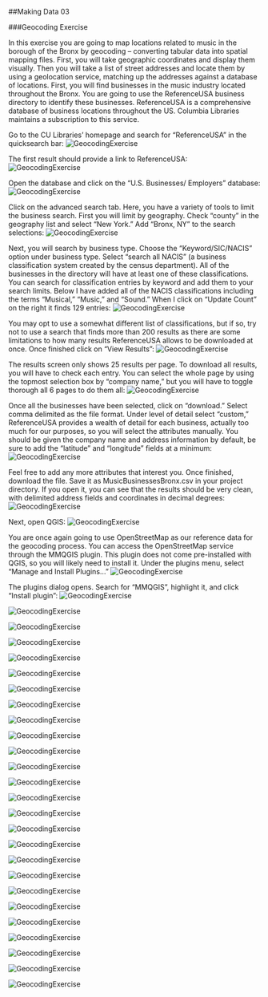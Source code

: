 ##Making Data 03

###Geocoding Exercise

In this exercise you are going to map locations related to music in the borough of the Bronx by geocoding – converting tabular data into spatial mapping files. First, you will take geographic coordinates and display them visually.  Then you will take a list of street addresses and locate them by using a geolocation service, matching up the addresses against a database of locations. 
First, you will find businesses in the music industry located throughout the Bronx.  You are going to use the ReferenceUSA business directory to identify these businesses.  ReferenceUSA is a comprehensive database of business locations throughout the US.  Columbia Libraries maintains a subscription to this service. 

Go to the CU Libraries’ homepage and search for “ReferenceUSA” in the quicksearch bar:
![GeocodingExercise](https://github.com/CenterForSpatialResearch/MappingForTheUrbanHumanities/blob/master/Tutorials/Images/MakingData02/Geocode1.png)

The first result should provide a link to ReferenceUSA:
![GeocodingExercise](https://github.com/CenterForSpatialResearch/MappingForTheUrbanHumanities/blob/master/Tutorials/Images/MakingData02/Geocode2.png)

Open the database and click on the “U.S. Businesses/ Employers” database: 
![GeocodingExercise](https://github.com/CenterForSpatialResearch/MappingForTheUrbanHumanities/blob/master/Tutorials/Images/MakingData02/Geocode3.png)

Click on the advanced search tab.  Here, you have a variety of tools to limit the business search.  First you will limit by geography.  Check “county” in the geography list and select “New York.”  Add “Bronx, NY” to the search selections: 
![GeocodingExercise](https://github.com/CenterForSpatialResearch/MappingForTheUrbanHumanities/blob/master/Tutorials/Images/MakingData02/Geocode4.png)

Next, you will search by business type.  Choose the “Keyword/SIC/NACIS” option under business type. Select “search all NACIS” (a business classification system created by the census department).  All of the businesses in the directory will have at least one of these classifications.  You can search for classification entries by keyword and add them to your search limits.  Below I have added all of the NACIS classifications including the terms “Musical,” “Music,” and “Sound.”  When I click on “Update Count” on the right it finds 129 entries:
![GeocodingExercise](https://github.com/CenterForSpatialResearch/MappingForTheUrbanHumanities/blob/master/Tutorials/Images/MakingData02/Geocode5.png)

You may opt to use a somewhat different list of classifications, but if so, try not to use a search that finds more than 200 results as there are some limitations to how many results ReferenceUSA allows to be downloaded at once.  Once finished click on “View Results”:
![GeocodingExercise](https://github.com/CenterForSpatialResearch/MappingForTheUrbanHumanities/blob/master/Tutorials/Images/MakingData02/Geocode6.png)

The results screen only shows 25 results per page.  To download all results, you will have to check each entry. You can select the whole page by using the topmost selection box by “company name,” but you will have to toggle thorough all 6 pages to do them all:
![GeocodingExercise](https://github.com/CenterForSpatialResearch/MappingForTheUrbanHumanities/blob/master/Tutorials/Images/MakingData02/Geocode7.png)

Once all the businesses have been selected, click on “download.”  Select comma delimited as the file format.  Under level of detail select “custom,” ReferenceUSA provides a wealth of detail for each business, actually too much for our purposes, so you will select the attributes manually. You should be given the company name and address information by default, be sure to add the “latitude” and “longitude” fields at a minimum: 
![GeocodingExercise](https://github.com/CenterForSpatialResearch/MappingForTheUrbanHumanities/blob/master/Tutorials/Images/MakingData02/Geocode8.png)

Feel free to add any more attributes that interest you.  Once finished, download the file.  Save it as MusicBusinessesBronx.csv in your project directory.  If you open it, you can see that the results should be very clean, with delimited address fields and coordinates in decimal degrees: 
![GeocodingExercise](https://github.com/CenterForSpatialResearch/MappingForTheUrbanHumanities/blob/master/Tutorials/Images/MakingData02/Geocode9.png)

Next, open QGIS: 
![GeocodingExercise](https://github.com/CenterForSpatialResearch/MappingForTheUrbanHumanities/blob/master/Tutorials/Images/MakingData02/Geocode10.png)

You are once again going to use OpenStreetMap as our reference data for the geocoding process.   You can access the OpenStreetMap service through the MMQGIS plugin.  This plugin does not come pre-installed with QGIS, so you will likely need to install it.  Under the plugins menu, select  “Manage and Install Plugins…” 
![GeocodingExercise](https://github.com/CenterForSpatialResearch/MappingForTheUrbanHumanities/blob/master/Tutorials/Images/MakingData02/Geocode11.png)

The plugins dialog opens.  Search for “MMQGIS”, highlight it, and click “Install plugin”: 
![GeocodingExercise](https://github.com/CenterForSpatialResearch/MappingForTheUrbanHumanities/blob/master/Tutorials/Images/MakingData02/Geocode12.png)

![GeocodingExercise](https://github.com/CenterForSpatialResearch/MappingForTheUrbanHumanities/blob/master/Tutorials/Images/MakingData02/Geocode13.png)

![GeocodingExercise](https://github.com/CenterForSpatialResearch/MappingForTheUrbanHumanities/blob/master/Tutorials/Images/MakingData02/Geocode14.png)

![GeocodingExercise](https://github.com/CenterForSpatialResearch/MappingForTheUrbanHumanities/blob/master/Tutorials/Images/MakingData02/Geocode15.png)

![GeocodingExercise](https://github.com/CenterForSpatialResearch/MappingForTheUrbanHumanities/blob/master/Tutorials/Images/MakingData02/Geocode16.png)

![GeocodingExercise](https://github.com/CenterForSpatialResearch/MappingForTheUrbanHumanities/blob/master/Tutorials/Images/MakingData02/Geocode17.png)

![GeocodingExercise](https://github.com/CenterForSpatialResearch/MappingForTheUrbanHumanities/blob/master/Tutorials/Images/MakingData02/Geocode18.png)

![GeocodingExercise](https://github.com/CenterForSpatialResearch/MappingForTheUrbanHumanities/blob/master/Tutorials/Images/MakingData02/Geocode19.png)

![GeocodingExercise](https://github.com/CenterForSpatialResearch/MappingForTheUrbanHumanities/blob/master/Tutorials/Images/MakingData02/Geocode20.png)

![GeocodingExercise](https://github.com/CenterForSpatialResearch/MappingForTheUrbanHumanities/blob/master/Tutorials/Images/MakingData02/Geocode21.png)

![GeocodingExercise](https://github.com/CenterForSpatialResearch/MappingForTheUrbanHumanities/blob/master/Tutorials/Images/MakingData02/Geocode22.png)

![GeocodingExercise](https://github.com/CenterForSpatialResearch/MappingForTheUrbanHumanities/blob/master/Tutorials/Images/MakingData02/Geocode23.png)

![GeocodingExercise](https://github.com/CenterForSpatialResearch/MappingForTheUrbanHumanities/blob/master/Tutorials/Images/MakingData02/Geocode24.png)

![GeocodingExercise](https://github.com/CenterForSpatialResearch/MappingForTheUrbanHumanities/blob/master/Tutorials/Images/MakingData02/Geocode25.png)

![GeocodingExercise](https://github.com/CenterForSpatialResearch/MappingForTheUrbanHumanities/blob/master/Tutorials/Images/MakingData02/Geocode26.png)

![GeocodingExercise](https://github.com/CenterForSpatialResearch/MappingForTheUrbanHumanities/blob/master/Tutorials/Images/MakingData02/Geocode27.png)

![GeocodingExercise](https://github.com/CenterForSpatialResearch/MappingForTheUrbanHumanities/blob/master/Tutorials/Images/MakingData02/Geocode28.png)

![GeocodingExercise](https://github.com/CenterForSpatialResearch/MappingForTheUrbanHumanities/blob/master/Tutorials/Images/MakingData02/Geocode29.png)

![GeocodingExercise](https://github.com/CenterForSpatialResearch/MappingForTheUrbanHumanities/blob/master/Tutorials/Images/MakingData02/Geocode30.png)

![GeocodingExercise](https://github.com/CenterForSpatialResearch/MappingForTheUrbanHumanities/blob/master/Tutorials/Images/MakingData02/Geocode31.png)

![GeocodingExercise](https://github.com/CenterForSpatialResearch/MappingForTheUrbanHumanities/blob/master/Tutorials/Images/MakingData02/Geocode32.png)

![GeocodingExercise](https://github.com/CenterForSpatialResearch/MappingForTheUrbanHumanities/blob/master/Tutorials/Images/MakingData02/Geocode33.png)

![GeocodingExercise](https://github.com/CenterForSpatialResearch/MappingForTheUrbanHumanities/blob/master/Tutorials/Images/MakingData02/Geocode34.png)

![GeocodingExercise](https://github.com/CenterForSpatialResearch/MappingForTheUrbanHumanities/blob/master/Tutorials/Images/MakingData02/Geocode35.png)

![GeocodingExercise](https://github.com/CenterForSpatialResearch/MappingForTheUrbanHumanities/blob/master/Tutorials/Images/MakingData02/Geocode36.png)

![GeocodingExercise](https://github.com/CenterForSpatialResearch/MappingForTheUrbanHumanities/blob/master/Tutorials/Images/MakingData02/Geocode37.png)
